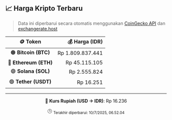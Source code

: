 

<!-- HARGA_KRIPTO -->
## 📈 Harga Kripto Terbaru

> Data ini diperbarui secara otomatis menggunakan [CoinGecko API](https://www.coingecko.com/) dan [exchangerate.host](https://exchangerate.host/)

<div align="center">

| 🪙 Token | 💰 Harga (IDR) |
|:------:|---------------:|
| 🟠 **Bitcoin (BTC)**   | Rp 1.809.837.441 |
| 🔵 **Ethereum (ETH)**  | Rp 45.115.105 |
| 🟣 **Solana (SOL)**    | Rp 2.555.824 |
| 🟢 **Tether (USDT)**   | Rp 16.251 |

---

💱 **Kurs Rupiah (USD → IDR)**: Rp 16.236

🕒 <sub>Terakhir diperbarui: 10/7/2025, 06.52.04</sub>

</div>
<!-- /HARGA_KRIPTO -->